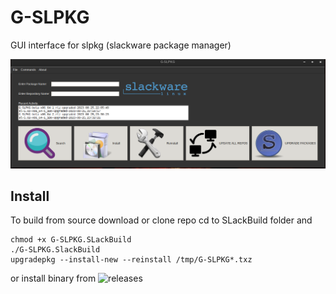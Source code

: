 # G-SLPKG
GUI interface for slpkg (slackware package manager)

![G-SLPKG](https://github.com/rizitis/G-SLPKG/blob/main/G-SLPKG.png)


## Install
To build from source download or clone repo cd to SLackBuild folder
and 
``` 
chmod +x G-SLPKG.SLackBuild
./G-SLPKG.SlackBuild
upgradepkg --install-new --reinstall /tmp/G-SLPKG*.txz
```
or install binary from ![releases](https://github.com/rizitis/G-SLPKG/releases)
